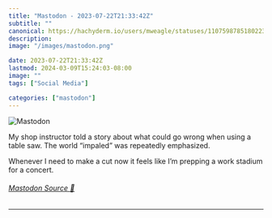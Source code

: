 ```yaml
---
title: "Mastodon - 2023-07-22T21:33:42Z"
subtitle: ""
canonical: https://hachyderm.io/users/mweagle/statuses/110759878518022330
description:
image: "/images/mastodon.png"

date: 2023-07-22T21:33:42Z
lastmod: 2024-03-09T15:24:03-08:00
image: ""
tags: ["Social Media"]

categories: ["mastodon"]
---
```

![Mastodon](/images/mastodon.png)

<p>My shop instructor told a story about what could go wrong when using a table saw. The world “impaled” was repeatedly emphasized. </p><p>Whenever I need to make a cut now it feels like I’m prepping a work stadium for a concert.</p>


###### [Mastodon Source 🐘](https://hachyderm.io/@mweagle/110759878518022330)

___
